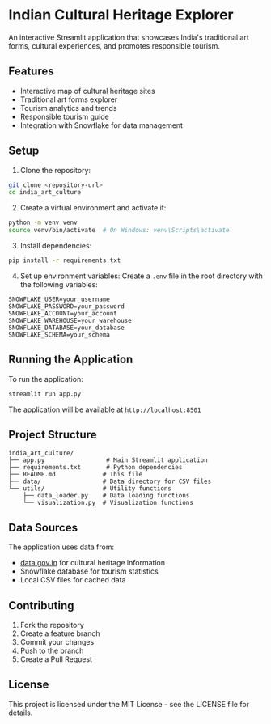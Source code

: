 # Indian Cultural Heritage Explorer

An interactive Streamlit application that showcases India's traditional art forms, cultural experiences, and promotes responsible tourism.

## Features

- Interactive map of cultural heritage sites
- Traditional art forms explorer
- Tourism analytics and trends
- Responsible tourism guide
- Integration with Snowflake for data management

## Setup

1. Clone the repository:
```bash
git clone <repository-url>
cd india_art_culture
```

2. Create a virtual environment and activate it:
```bash
python -m venv venv
source venv/bin/activate  # On Windows: venv\Scripts\activate
```

3. Install dependencies:
```bash
pip install -r requirements.txt
```

4. Set up environment variables:
Create a `.env` file in the root directory with the following variables:
```
SNOWFLAKE_USER=your_username
SNOWFLAKE_PASSWORD=your_password
SNOWFLAKE_ACCOUNT=your_account
SNOWFLAKE_WAREHOUSE=your_warehouse
SNOWFLAKE_DATABASE=your_database
SNOWFLAKE_SCHEMA=your_schema
```

## Running the Application

To run the application:
```bash
streamlit run app.py
```

The application will be available at `http://localhost:8501`

## Project Structure

```
india_art_culture/
├── app.py                 # Main Streamlit application
├── requirements.txt       # Python dependencies
├── README.md             # This file
├── data/                 # Data directory for CSV files
└── utils/                # Utility functions
    ├── data_loader.py    # Data loading functions
    └── visualization.py  # Visualization functions
```

## Data Sources

The application uses data from:
- [data.gov.in](https://data.gov.in) for cultural heritage information
- Snowflake database for tourism statistics
- Local CSV files for cached data

## Contributing

1. Fork the repository
2. Create a feature branch
3. Commit your changes
4. Push to the branch
5. Create a Pull Request

## License

This project is licensed under the MIT License - see the LICENSE file for details. 